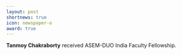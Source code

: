```yaml
---
layout: post
shortnews: true
icon: newspaper-o
award: true
---
```


<b>Tanmoy Chakraborty</b> received ASEM-DUO India Faculty Fellowship.

